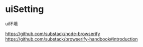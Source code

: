 # uiSetting
ui环境


https://github.com/substack/node-browserify
https://github.com/substack/browserify-handbook#introduction
